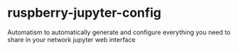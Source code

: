 # ruspberry-jupyter-config
Automatism to automatically generate and configure everything you need to share in your network jupyter web interface
